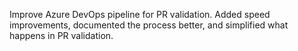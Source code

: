 Improve Azure DevOps pipeline for PR validation. Added speed improvements, documented the process better, and simplified what happens in PR validation.

